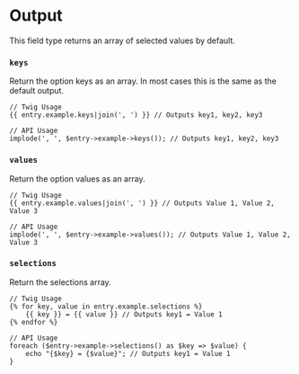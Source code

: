 # Output

This field type returns an array of selected values by default.

### `keys`

Return the option keys as an array. In most cases this is the same as the default output.

```
// Twig Usage
{{ entry.example.keys|join(', ') }} // Outputs key1, key2, key3

// API Usage
implode(', ', $entry->example->keys()); // Outputs key1, key2, key3
```

### `values`

Return the option values as an array.

```
// Twig Usage
{{ entry.example.values|join(', ') }} // Outputs Value 1, Value 2, Value 3

// API Usage
implode(', ', $entry->example->values()); // Outputs Value 1, Value 2, Value 3
```

### `selections`

Return the selections array.

```
// Twig Usage
{% for key, value in entry.example.selections %}
	{{ key }} = {{ value }} // Outputs key1 = Value 1
{% endfor %}

// API Usage
foreach ($entry->example->selections() as $key => $value) {
	echo "{$key} = {$value}"; // Outputs key1 = Value 1
}
```

